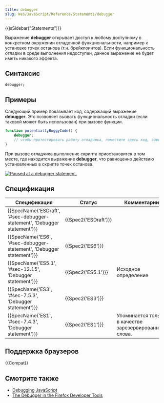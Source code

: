 ```yaml
---
title: debugger
slug: Web/JavaScript/Reference/Statements/debugger
---
```

{{jsSidebar("Statements")}}

Выражение **debugger** открывает доступ к любому доступному в конкретном окружении отладочной функциональности, например к установке точек останова (т.н. брейкпоинтов). Если функциональность отладки в среде выполнения недоступен, данное выражение не будет иметь никакого эффекта.

## Синтаксис

```
debugger;
```

## Примеры

Следующий пример показывает код, содержащий выражение **debugger**. Это позволяет вызвать функциональность отладки (если таковой может быть использован) при вызове функции.

```js
function potentiallyBuggyCode() {
    debugger;
    // чтобы протестировать работу отладчика, поместите здесь код, заведомо содержащий ошибку
}
```

При вызове отладчика выполнение скрипта приостановится в том месте, где находится выражение **debugger**, что равноценно действию установленных в скрипте точек останова.

[![Paused at a debugger statement.](screen_shot_2014-02-07_at_9.14.35_am.png)](<screen_shot_2014-02-07_at_9.14.35_am.png>)

## Спецификация

| Спецификация                                                                                     | Статус                       | Комментарии                                             |
| ------------------------------------------------------------------------------------------------ | ---------------------------- | ------------------------------------------------------- |
| {{SpecName('ESDraft', '#sec-debugger-statement', 'Debugger statement')}} | {{Spec2('ESDraft')}} |                                                         |
| {{SpecName('ES6', '#sec-debugger-statement', 'Debugger statement')}}     | {{Spec2('ES6')}}         |                                                         |
| {{SpecName('ES5.1', '#sec-12.15', 'Debugger statement')}}                     | {{Spec2('ES5.1')}}     | Исходное определение                                    |
| {{SpecName('ES3', '#sec-7.5.3', 'Debugger statement')}}                         | {{Spec2('ES3')}}         |                                                         |
| {{SpecName('ES1', '#sec-7.4.3', 'Debugger statement')}}                         | {{Spec2('ES1')}}         | Упоминается только в качестве зарезервированного слова. |

## Поддержка браузеров

{{Compat}}

## Смотрите также

- [Debugging JavaScript](/ru/docs/Debugging_JavaScript)
- [The Debugger in the Firefox Developer Tools](/ru/docs/Tools/Debugger)
